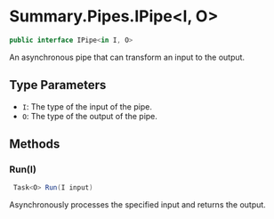 # Summary.Pipes.IPipe<I, O>
```cs
public interface IPipe<in I, O>
```

An asynchronous pipe that can transform an input to the output.

## Type Parameters
- `I`: The type of the input of the pipe.
- `O`: The type of the output of the pipe.

## Methods
### Run(I)
```cs
 Task<O> Run(I input)
```

Asynchronously processes the specified input and returns the output.


